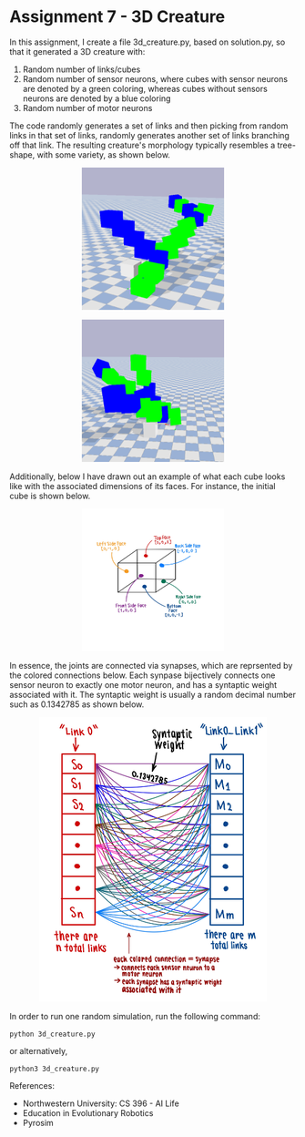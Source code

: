 # Assignment 7 - 3D Creature

In this assignment, I create a file 3d_creature.py, based on solution.py, so that it generated a 3D creature with:
1. Random number of links/cubes
2. Random number of sensor neurons, where cubes with sensor neurons are denoted by a green coloring, whereas cubes without sensors neurons are denoted by a blue coloring
3. Random number of motor neurons 

The code randomly generates a set of links and then picking from random links in that set of links, randomly generates another set of links branching off that link. The resulting creature's morphology typically resembles a tree-shape, with some variety, as shown below.

<p align="center">                                      
<img src="Images/3DCreature1.png" width=250 height=250>                     
</p>                                                  

<p align="center">
<img src="Images/3DCreature2.png" width=250 height=250>
</p>
                                                                                       
Additionally, below I have drawn out an example of what each cube looks like with the associated dimensions of its faces. For instance, the initial cube is shown below.

<p align="center">
<img src="Images/CubeDrawing.jpg" width=250 height=250>
</p>

In essence, the joints are connected via synapses, which are reprsented by the colored connections below. Each synpase bijectively connects one sensor neuron to exactly one motor neuron, and has a syntaptic weight associated with it. The syntaptic weight is usually a random decimal number such as 0.1342785 as shown below.

<p align="center">
<img src="Images/SynapseDrawing.jpg" width=400 height=500>
</p>

In order to run one random simulation, run the following command:
```
python 3d_creature.py
```
or alternatively,
```
python3 3d_creature.py
```

References:
- Northwestern University: CS 396 - AI Life
- Education in Evolutionary Robotics
- Pyrosim
